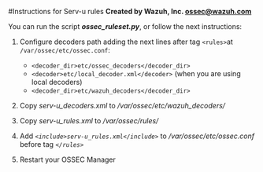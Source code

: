 #Instructions for Serv-u rules
**Created by Wazuh, Inc. <ossec@wazuh.com>**

You can run the script ***ossec_ruleset.py***, or follow the next instructions:

 1. Configure decoders path adding the next lines after tag ``<rules>``at ``/var/ossec/etc/ossec.conf``:
 
	 - ``<decoder_dir>etc/ossec_decoders</decoder_dir>``
	 - ``<decoder>etc/local_decoder.xml</decoder>`` (when you are using local decoders)
	 - ``<decoder_dir>etc/wazuh_decoders</decoder_dir>``
 2. Copy *serv-u_decoders.xml* to */var/ossec/etc/wazuh_decoders/*
 3. Copy *serv-u_rules.xml* to */var/ossec/rules/*
 4. Add *```<include>serv-u_rules.xml</include>```* to */var/ossec/etc/ossec.conf* before tag *```</rules>```*
 5. Restart your OSSEC Manager